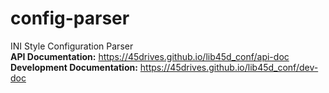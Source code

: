 # config-parser
INI Style Configuration Parser  
**API Documentation:** https://45drives.github.io/lib45d_conf/api-doc  
**Development Documentation:** https://45drives.github.io/lib45d_conf/dev-doc